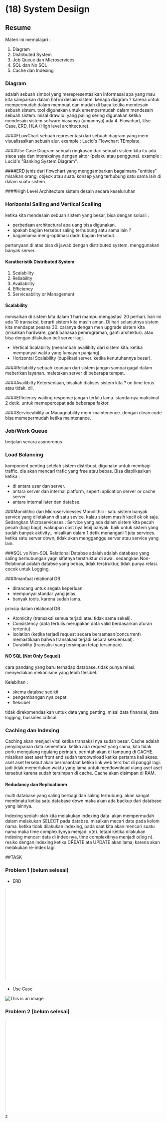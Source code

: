 # (18) System Desiign
## Resume
Materi ini memplajari :
1. Diagram
2. Distributed System
3. Job Queue dan Microservices
4. SQL dan No SQL
5. Cache dan Indexing

### Diagram
adalah sebuah simbol yang merepresentasikan informasai apa yang mau kita sampaikan dalam hal ini desain sistem.
kenapa diagram ? karena untuk mempermudah dalam membuat dan mudah di baca ketika mendesain sebuah sistem. tool digunakan
untuk emempermudah dalam mendesain sebuah sistem. misal draw.io. yang paling sering digunakan ketika mendesain sistem sofware
biasanya (umumnya) ada 4. Flowchart, Use Case, ERD, HLA (High level architecture). 

####FLowChart
sebuah representasi dari sebuah diagram yang mem-visualisasikan sebuah alur. example : Lucid's Flowchart TEmplate.

####Use Case Diagram
sebuah ringkasan dari sebuah sistem kita itu ada siaoa saja dan interaksinya dengan aktor (pelaku atau pengguna). example : Lucid's
"Banking System Diagram".

####ERD
jenis dari flowchart yang menggambarkan bagaimana "entities" misalkan orang, objeck atau suatu konsep yang terhubung satu sama lain
di dalam suatu sistem.

####High Level Architecture
sistem desain secara keseluruhan

### Horizontal Salling and Vertical Scalling
ketika kita mendesain sebuah sistem yang besar, bisa dengan solusii :
- perbedaan architectural apa uang bisa digunakan.
- apakah bagian tersebut saling terhubung satu sama lain ?
- bagaimama meng-optimasi dadri bagian tersebut.

pertanyaan di atas bisa di jawab dengan distributed system. menggunakan banyak server.

#### Karatkeristik Distributed System
1. Scalability
2. Reliability
3. Availability
4. Efficiency
5. Serviceability or Management

#### Scalability
mmisalkan di sistem kita dalam 1 hari mampu mengastasi 20 perhari. hari ini ada 10 transaksi,
berarti sistem kita masih aman. Di hari selanjutnya sistem kita mendapat pesana 30. caranya dengan
men upgrade sistem kita (misalkan hardware, ganti bahasaa pemrograman, ganti arsitektur). atau bisa 
dengan dilakukan beli server lagi. 
- Vertical Scalability (menambah availibity dari sistem kita. ketika mempunyai waktu yang lumayan panjang).
- Horizontal Scalability (duplikasi server. ketika kenutuhannya besar).

####Reliability
sebuah keadaan dari sistem jangan sampai gagal dalam meberikan layanan. meletakan server di beberapa tempat.

####Availibilty
Ketersediaan, bisakah diakses sistem kita ? on time terus atau tidak. dll.

####Efficiency
waiting response jangan terlalu lama. standarnya maksimal 2 detik. untuk memepercepat ada beberapa faktor.

####Serviceability or Manageability
mem-maintenence. dengan clean code bisa memepermudah ketika maintenance.


### Job/Work Queue
berjalan secara asyncronus

### Load Balancing
komponent penting setelah sistem distribusi. digunakn untuk membagi traffic. dia akan mencari trafic
yang free atau bebas. Bisa diaplikasikan ketika :
- di antara user dan server.
- antara server  dan internal platform, seperti aplication server or cache server.
- antara internal later dan databse.

###Monolithic dan Microservicesses
Monolithic : satu sistem banyak service yang diletakann di satu sevice. kalau sistem masih kecil ok ok saja.
Sedangkan Microserviceses : Service yang ada dalam sistem kita pecah pecah (bagi bagi). walaupun cost nya lebij banyak.
baik untuk sistem yang sudah banyak aktivity.. misalkan dalam 1 detik menangani 1 juta services.
ketika satu server down, tidak akan mengganggu server atau service yang lain.

###SQL vs Non-SQL
Relational Databse adalah adalah database yang saling berhubungan yagn sifatnya terstruktur di awal.
sedangkan Non-Relational adalah databse yang bebas, tidak terstruktur, tidak punya relasi. cocok untuk Logging.

####manfaat relational DB
- dirancang untuk segala keperluan.
- mempunyai standar yang jelas.
- banyak tools. karena sudah lama.

prinsip dalam relational DB
- Atomicity (transaksi semua terjadi atau tidak sama sekali).
- Consistency (data tertulis merupakan data valid berdasarkan aturan tertentu).
- Isolation (ketika terjadi request secara bersamaan(concurrent) memastikaan bahwa transakasi terjadi secara sekuensual).
- Durability (transaksi yang tersimpan tetap tersimpan).

#### NO SQL (Not Only Sequel)
cara pandang yang baru terhadap database. tidak punya relasi. menyediakan mekanisme yang lebih flesibel.

Kelebihan :
- skema databse sedikit
- pengembangan nya cepat
- fleksibel

tidak direkomendasikan untuk data yang penting. misal data finansial, data logging, bussines critical.

### Caching dan Indexing
Caching akan menjadi vital ketika transaksi nya sudah besar. Cache adalah penyimpanan data sementara.
ketika ada request yang sama, kita tidak perlu mengulang ngulang perintah. perintah akan di tampung di CACHE.
misalkan aset aset front end sudah terdownload ketika pertama kali akses. aset aset tersebut akan bermaanfaat ketika
link web tersrbut di panggil lagi. jadi tidak memerlukan waktu yang lama untuk mendownload ulang aset aset tersebut
karena sudah tersimpan di cache. Cache akan disimpan di RAM.    

#### Redudancy dan Replicationm
multi database yang saling berbagi dan saling terhubung. akan sangat membnatu ketika satu database down
maka akan ada backup dari database yang lainnya. 

Indexing seolah-olah kita melakukan indexing data. akan mempermudah dalam melakukan SELECT pada databse. misalkan mecari data pada
kolom nama. ketika tidak dilakukan indexing, pada saat kita akan mencari suatu nama maka time complexitynya menjadi o(n).
tetapi ketika dilakukan indexing mencari data di index nya, time complexitinya menjadi o(log n). resiko dengan indexing ketika
CREATE ata UPDATE akan lama, karena akan melakukan re-index lagi.

##TASK
### Problem 1 (belum selesai)
- ERD

![This is an image](https://github.com/RahmatSetia/AMARTHA/blob/master/18_System%20Design/screenshots/problem1_ERD.png)

- Use Case

![This is an image](https://github.com/RahmatSetia/AMARTHA/blob/master/18_System%20Design/screenshots/problem1_useCase.png)
### Problem 2 (belum selesai)
![This is an image](https://github.com/RahmatSetia/AMARTHA/blob/master/18_System%20Design/screenshots/problem2.png)
z